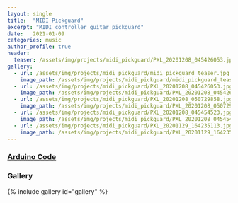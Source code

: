 ```yaml
---
layout: single
title:  "MIDI Pickguard"
excerpt: "MIDI controller guitar pickguard"
date:   2021-01-09
categories: music
author_profile: true
header:
  teaser: /assets/img/projects/midi_pickguard/PXL_20201208_045426053.jpg
gallery:
  - url: /assets/img/projects/midi_pickguard/midi_pickguard_teaser.jpg
    image_path: /assets/img/projects/midi_pickguard/midi_pickguard_teaser.jpg
  - url: /assets/img/projects/midi_pickguard/PXL_20201208_045426053.jpg
    image_path: /assets/img/projects/midi_pickguard/PXL_20201208_045426053.jpg
  - url: /assets/img/projects/midi_pickguard/PXL_20201208_050729858.jpg
    image_path: /assets/img/projects/midi_pickguard/PXL_20201208_050729858.jpg
  - url: /assets/img/projects/midi_pickguard/PXL_20201208_045454523.jpg
    image_path: /assets/img/projects/midi_pickguard/PXL_20201208_045454523.jpg
  - url: /assets/img/projects/midi_pickguard/PXL_20201129_164235113.jpg
    image_path: /assets/img/projects/midi_pickguard/PXL_20201129_164235113.jpg
---
```


### [Arduino Code](https://github.com/kbsezginel/polycule/blob/master/pena/midi_guard/midi_guard.ino)

### Gallery

{% include gallery id="gallery" %}
